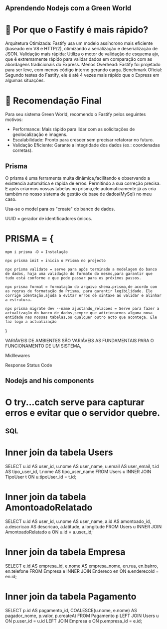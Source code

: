  ## Aprendendo Nodejs com a Green World

# 🚀 Por que o Fastify é mais rápido?

Arquitetura Otimizada: Fastify usa um modelo assíncrono mais eficiente (baseado em V8 e HTTP/2), otimizando a serialização e deserialização de JSON.
Validação mais rápida: Utiliza o motor de validação de esquema ajv, que é extremamente rápido para validar dados em comparação com as abordagens tradicionais do Express.
Menos Overhead: Fastify foi projetado para ser leve, com menos código interno gerando carga.
Benchmark Oficial: Segundo testes do Fastify, ele é até 4 vezes mais rápido que o Express em algumas situações.

# 📌 Recomendação Final
Para seu sistema Green World, recomendo o Fastify pelos seguintes motivos:

 - Performance: Mais rápido para lidar com as solicitações de geolocalização e imagens.
 - Escalabilidade: Pronto para crescer sem precisar refatorar no futuro.
 - Validação Eficiente: Garante a integridade dos dados (ex.: coordenadas corretas).

## Prisma

  O prisma é uma ferramenta muita dinâmica,facilitando e observando a existencia automática e rápida de erros. Permitindo a sua correção precisa.
   E após criarmos nossas tabelas no prisma,ele automaticamente já as cria também no nosso sistema de gestão de base de dados(MySql) no meu caso.

  Usa-se o model para os "create" do banco de dados.

  UUID =  gerador de identificadores únicos.

 
# PRISMA = {
    mpm i prisma -D = Instalação

    npx prisma init = inicia o Prisma no projecto

    npx prisma validate = serve para após terminado a modelagem do banco de dados, haja uma validação do formato do mesmo,para garantir que tudo está conforme e que pode passar para os próximos passos.

    npx prisma format = formatação do arquivo shema.prisma,de acordo com as regras de formatação do Prisma, para garantir legibilidade. Ele corrige identação,ajuda a evitar erros de sintaxe ao validar e alinhar a estrutura.

    npx prisma migrate dev --name ajustando_relacoes = Serve para fazer a actualização do banco de dados,sempre que adicionarmos alguma nova entidade nas nossas tabelas,ou qualquer outro acto que aconteça. Ele faz logo a actualização

}




VARIÁVEIS DE AMBIENTES SÃO VARIÁVEIS AS FUNDAMENTAIS PARA O FUNCIONAMENTO DE UM SISTEMA,

Midllewares 

Response Status Code



## Nodejs and his components

# O try...catch serve para capturar erros e evitar que o servidor quebre.









  ## SQL

 # Inner join da tabela Users
SELECT 
    u.id AS user_id,
    u.nome AS user_name,
    u.email AS user_email,
    t.id AS tipo_user_id,
    t.nome AS tipo_user_name
FROM Users u
INNER JOIN TipoUser t ON u.tipoUser_id = t.id;


# Inner join da tabela AmontoadoRelatado

SELECT 
    u.id AS user_id,
    u.nome AS user_name,
    a.id AS amontoado_id,
    a.descricao AS descricao,
    a.latitude,
    a.longitude
FROM Users u
INNER JOIN AmontoadoRelatado a ON u.id = a.user_id;


# Inner join da tabela Empresa

SELECT 
    e.id AS empresa_id,
    e.nome AS empresa_nome,
    en.rua,
    en.bairro,
    en.telefone
FROM Empresa e
INNER JOIN Endereco en ON e.enderecoId = en.id;


# Inner join da tabela Pagamento

SELECT 
    p.id AS pagamento_id,
    COALESCE(u.nome, e.nome) AS pagador_nome,
    p.valor,
    p.createAt
FROM Pagamento p
LEFT JOIN Users u ON p.user_id = u.id
LEFT JOIN Empresa e ON p.empresa_id = e.id;

